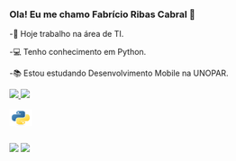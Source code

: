 ### Ola! Eu me chamo Fabrício Ribas Cabral 👋

-💼 Hoje trabalho na área de TI.

-💻 Tenho conhecimento em Python.

-📚 Estou estudando Desenvolvimento Mobile na UNOPAR.

<div>
  <a href="https://github.com/FabricioRC">
  <img height="180em" src="https://github-readme-stats.vercel.app/api?username=FabricioRC&show_icons=true&theme=dark&include_all_commits=true&count_private=true"/>
  <img height="180em" src="https://github-readme-stats.vercel.app/api/top-langs/?username=FabricioRC&layout=compact&langs_count=7&theme=dark"/>
</div>
<div style="display: inline_block"><br>
  <img align="center" alt="Fabri-Python" height="30" width="40" src="https://raw.githubusercontent.com/devicons/devicon/master/icons/python/python-original.svg">
 </div>
  
  ##
  
 <div>
  <a href="https://www.instagram.com/fafabriciorc/" target="_blank"><img src="https://img.shields.io/badge/-Instagram-%23E4405F?style=for-the-badge&logo=instagram&logoColor=white" target="_blank"></a> 
  <a href="https://www.linkedin.com/in/fabricio-cabral/" target="_blank"><img src="https://img.shields.io/badge/-LinkedIn-%230077B5?style=for-the-badge&logo=linkedin&logoColor=white" target="_blank"></a> 
    
</div>
